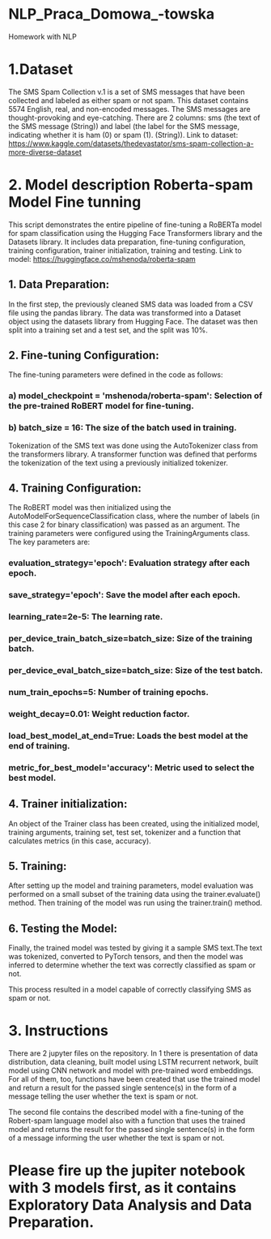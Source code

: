 # NLP_Praca_Domowa_-towska
Homework with NLP 
# 1.Dataset
The SMS Spam Collection v.1 is a set of SMS messages that have been collected and labeled as either spam or not spam. This dataset contains 5574 English, real, and non-encoded messages. The SMS messages are thought-provoking and eye-catching. There are 2 columns: sms (the text of the SMS message (String)) and label (the label for the SMS message, indicating whether it is ham (0) or spam (1). (String)). 
Link to dataset: https://www.kaggle.com/datasets/thedevastator/sms-spam-collection-a-more-diverse-dataset

# 2. Model description Roberta-spam Model Fine tunning

This script demonstrates the entire pipeline of fine-tuning a RoBERTa model for spam classification using the Hugging Face Transformers library and the Datasets library. It includes data preparation, fine-tuning configuration, training configuration, trainer initialization, training and testing. Link to model: https://huggingface.co/mshenoda/roberta-spam

## 1. Data Preparation:
In the first step, the previously cleaned SMS data was loaded from a CSV file using the pandas library. The data was transformed into a Dataset object using the datasets library from Hugging Face. The dataset was then split into a training set and a test set, and the split was 10%.

## 2. Fine-tuning Configuration:
The fine-tuning parameters were defined in the code as follows:
### a) model_checkpoint = 'mshenoda/roberta-spam': Selection of the pre-trained RoBERT model for fine-tuning.
### b) batch_size = 16: The size of the batch used in training.
Tokenization of the SMS text was done using the AutoTokenizer class from the transformers library. A transformer function was defined that performs the tokenization of the text using a previously initialized tokenizer.

## 4. Training Configuration:
The RoBERT model was then initialized using the AutoModelForSequenceClassification class, where the number of labels (in this case 2 for binary classification) was passed as an argument. The training parameters were configured using the TrainingArguments class. The key parameters are:

### evaluation_strategy='epoch': Evaluation strategy after each epoch.
### save_strategy='epoch': Save the model after each epoch.
### learning_rate=2e-5: The learning rate.
### per_device_train_batch_size=batch_size: Size of the training batch.
### per_device_eval_batch_size=batch_size: Size of the test batch.
### num_train_epochs=5: Number of training epochs.
### weight_decay=0.01: Weight reduction factor.
### load_best_model_at_end=True: Loads the best model at the end of training.
### metric_for_best_model='accuracy': Metric used to select the best model.

## 4. Trainer initialization:
An object of the Trainer class has been created, using the initialized model, training arguments, training set, test set, tokenizer and a function that calculates metrics (in this case, accuracy).

## 5. Training:
After setting up the model and training parameters, model evaluation was performed on a small subset of the training data using the trainer.evaluate() method. Then training of the model was run using the trainer.train() method.


## 6. Testing the Model:

Finally, the trained model was tested by giving it a sample SMS text.The text was tokenized, converted to PyTorch tensors, and then the model was inferred to determine whether the text was correctly classified as spam or not.

This process resulted in a model capable of correctly classifying SMS as spam or not.



# 3. Instructions
There are 2 jupyter files on the repository. In 1 there is presentation of data distribution, data cleaning, built model using LSTM recurrent network, built model using CNN network and model with pre-trained word embeddings. For all of them, too, functions have been created that use the trained model and return a result for the passed single sentence(s) in the form of a message telling the user whether the text is spam or not.

The second file contains the described model with a fine-tuning of the Robert-spam language model also with a function that uses the trained model and returns the result for the passed single sentence(s) in the form of a message informing the user whether the text is spam or not.

# Please fire up the jupiter notebook with 3 models first, as it contains Exploratory Data Analysis and Data Preparation. 




